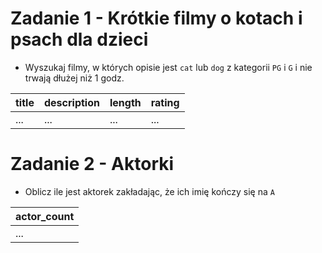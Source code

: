 # Zadanie 1 - Krótkie filmy o kotach i psach dla dzieci

- Wyszukaj filmy, w których opisie jest `cat` lub `dog` z kategorii `PG` i `G` i nie trwają dłużej niż 1 godz. 


| title | description | length | rating |
| ---------- | --------- | ---------- | --------- | 
| ... | ... | ...| ... | ... | 

  
# Zadanie 2 - Aktorki
- Oblicz ile jest aktorek zakładając, że ich imię kończy się na `A`

| actor_count |
| ---------- |
| ... | 
